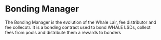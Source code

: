 # Bonding Manager

The Bonding Manager is the evolution of the Whale Lair, fee distributor and fee collecotr. It is a bonding contract used to bond WHALE LSDs, collect fees from pools and distribute them a rewards to bonders